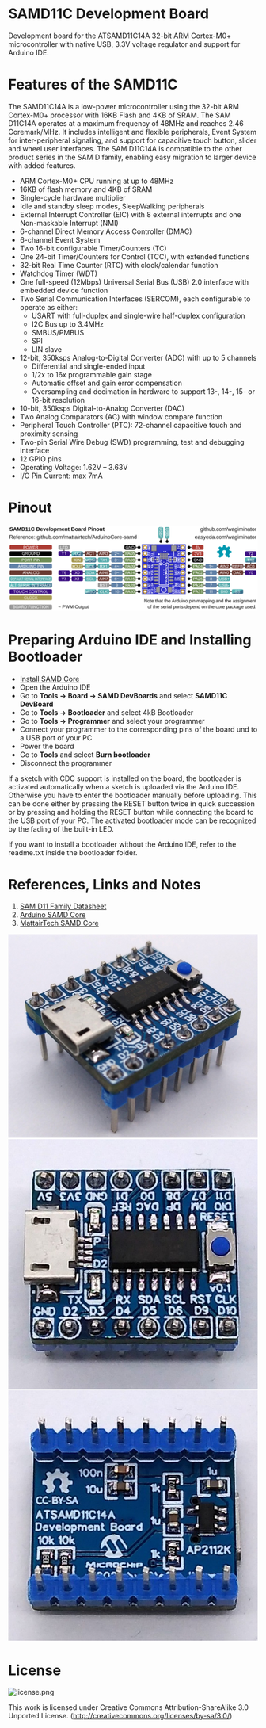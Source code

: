 # SAMD11C Development Board
Development board for the ATSAMD11C14A 32-bit ARM Cortex-M0+ microcontroller with native USB, 3.3V voltage regulator and support for Arduino IDE.

# Features of the SAMD11C
The SAMD11C14A is a low-power microcontroller using the 32-bit ARM Cortex-M0+ processor with 16KB Flash and 4KB of SRAM. The SAM D11C14A operates at a maximum frequency of 48MHz and reaches 2.46 Coremark/MHz. It includes intelligent and flexible peripherals, Event System for inter-peripheral signaling, and support for capacitive touch button, slider and wheel user interfaces. The SAM D11C14A is compatible to the other product series in the SAM D family, enabling easy migration to larger device with added features.

- ARM Cortex-M0+ CPU running at up to 48MHz
- 16KB of flash memory and 4KB of SRAM
- Single-cycle hardware multiplier
- Idle and standby sleep modes, SleepWalking peripherals
- External Interrupt Controller (EIC) with 8 external interrupts and one Non-maskable Interrupt (NMI)
- 6-channel Direct Memory Access Controller (DMAC)
- 6-channel Event System
- Two 16-bit configurable Timer/Counters (TC)
- One 24-bit Timer/Counters for Control (TCC), with extended functions
- 32-bit Real Time Counter (RTC) with clock/calendar function
- Watchdog Timer (WDT)
- One full-speed (12Mbps) Universal Serial Bus (USB) 2.0 interface with embedded device function
- Two Serial Communication Interfaces (SERCOM), each configurable to operate as either:
  - USART with full-duplex and single-wire half-duplex configuration
  - I2C Bus up to 3.4MHz
  - SMBUS/PMBUS
  - SPI
  - LIN slave
- 12-bit, 350ksps Analog-to-Digital Converter (ADC) with up to 5 channels
  - Differential and single-ended input
  - 1/2x to 16x programmable gain stage
  - Automatic offset and gain error compensation
  - Oversampling and decimation in hardware to support 13-, 14-, 15- or 16-bit resolution
- 10-bit, 350ksps Digital-to-Analog Converter (DAC)
- Two Analog Comparators (AC) with window compare function
- Peripheral Touch Controller (PTC): 72-channel capacitive touch and proximity sensing
- Two-pin Serial Wire Debug (SWD) programming, test and debugging interface
- 12 GPIO pins
- Operating Voltage: 1.62V – 3.63V
- I/O Pin Current: max 7mA

# Pinout
![SAMD11C_DevBoard_pinout.png](https://raw.githubusercontent.com/wagiminator/SAMD-Development-Boards/main/SAMD11C_DevBoard/documentation/SAMD11C_DevBoard_pinout.png)

# Preparing Arduino IDE and Installing Bootloader
- [Install SAMD Core](https://github.com/wagiminator/SAMD-Development-Boards/tree/main/ArduinoCore-samd)
- Open the Arduino IDE
- Go to **Tools -> Board -> SAMD DevBoards** and select **SAMD11C DevBoard**
- Go to **Tools -> Bootloader** and select 4kB Bootloader
- Go to **Tools -> Programmer** and select your programmer
- Connect your programmer to the corresponding pins of the board und to a USB port of your PC
- Power the board
- Go to **Tools** and select **Burn bootloader**
- Disconnect the programmer

If a sketch with CDC support is installed on the board, the bootloader is activated automatically when a sketch is uploaded via the Arduino IDE. Otherwise you have to enter the bootloader manually before uploading. This can be done either by pressing the RESET button twice in quick succession or by pressing and holding the RESET button while connecting the board to the USB port of your PC. The activated bootloader mode can be recognized by the fading of the built-in LED.

If you want to install a bootloader without the Arduino IDE, refer to the readme.txt inside the bootloader folder.

# References, Links and Notes
1. [SAM D11 Family Datasheet](https://ww1.microchip.com/downloads/en/DeviceDoc/Atmel-42363-SAM-D11_Datasheet.pdf)
2. [Arduino SAMD Core](https://github.com/arduino/ArduinoCore-samd)
3. [MattairTech SAMD Core](https://github.com/mattairtech/ArduinoCore-samd)

![SAMD11C_DevBoard_pic1.jpg](https://raw.githubusercontent.com/wagiminator/SAMD-Development-Boards/main/SAMD11C_DevBoard/documentation/SAMD11C_DevBoard_pic1.jpg)
![SAMD11C_DevBoard_pic2.jpg](https://raw.githubusercontent.com/wagiminator/SAMD-Development-Boards/main/SAMD11C_DevBoard/documentation/SAMD11C_DevBoard_pic2.jpg)
![SAMD11C_DevBoard_pic3.jpg](https://raw.githubusercontent.com/wagiminator/SAMD-Development-Boards/main/SAMD11C_DevBoard/documentation/SAMD11C_DevBoard_pic3.jpg)

# License
![license.png](https://i.creativecommons.org/l/by-sa/3.0/88x31.png)

This work is licensed under Creative Commons Attribution-ShareAlike 3.0 Unported License. 
(http://creativecommons.org/licenses/by-sa/3.0/)
